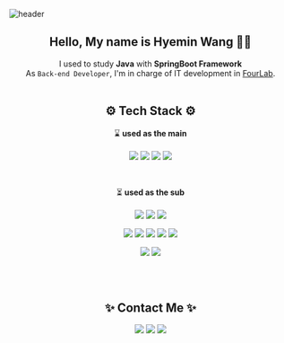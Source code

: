 ![header](https://capsule-render.vercel.app/api?type=waving&color=0:44DCCF,100:a82da8&height=300&section=header&text=Welcome&fontSize=90&fontColor=ffffff)

<div align="center">

## Hello, My name is Hyemin Wang 🙋‍♀️ <br/>
I used to study **Java** with **SpringBoot Framework**<br/>
As `Back-end Developer`, I'm in charge of IT development in <a href="http://www.4-lab.com/">FourLab</a>.<br/>
<br/>
## ⚙ Tech Stack ⚙ <br/>

⌛ **used as the main**
<br/><br/>
<img src="https://img.shields.io/badge/Java-red?style=for-the-badge&logo=Java&logoColor=white">
<img src="https://img.shields.io/badge/SpringBoot-6DB33F?style=for-the-badge&logo=SpringBoot&logoColor=white">
<img src="https://img.shields.io/badge/Gradle-02303A?style=for-the-badge&logo=Gradle&logoColor=white">
<img src="https://img.shields.io/badge/Oracle-F80000?style=for-the-badge&logo=Oracle&logoColor=white">

<br/>

⏳ **used as the sub**
<br/><br/>
<img src="https://img.shields.io/badge/Spring-6DB33F?style=for-the-badge&logo=Spring&logoColor=white">
<img src="https://img.shields.io/badge/Maven-C71A36?style=for-the-badge&logo=ApacheMaven&logoColor=white">
<img src="https://img.shields.io/badge/Thymeleaf-005F0F?style=for-the-badge&logo=Thymeleaf&logoColor=white">

<img src="https://img.shields.io/badge/React-61DAFB?style=for-the-badge&logo=React&logoColor=white"> <img src="https://img.shields.io/badge/JQuery-0769AD?style=for-the-badge&logo=JQuery&logoColor=white"> <img src="https://img.shields.io/badge/JavaScript-F7DF1E?style=for-the-badge&logo=JavaScript&logoColor=white"> <img src="https://img.shields.io/badge/HTML5-E34F26?style=for-the-badge&logo=HTML5&logoColor=white"> <img src="https://img.shields.io/badge/CSS3-1572B6?style=for-the-badge&logo=CSS3&logoColor=white">

<img src="https://img.shields.io/badge/MySQL-4479A1?style=for-the-badge&logo=MySQL&logoColor=white"> <img src="https://img.shields.io/badge/MongoDB-47A248?style=for-the-badge&logo=MongoDB&logoColor=white">

<br/><br/>
 

## ✨ Contact Me ✨
<a href="mailto:hyemin95928@naver.com"><img src="https://img.shields.io/badge/Mail-EA4335?style=for-the-badge&logo=Gmail&logoColor=white"></a> <a href="https://velog.io/@hyemin95928"><img src="https://img.shields.io/badge/Tech Blog-20C997?style=for-the-badge&logo=Velog&logoColor=white"></a>  <a href="https://github.com/Wanghyemin"><img src="https://img.shields.io/badge/Github-181717?style=for-the-badge&logo=Github&logoColor=white"></a>

</div>



<!--
**Wanghyemin/Wanghyemin** is a ✨ _special_ ✨ repository because its `README.md` (this file) appears on your GitHub profile.

Here are some ideas to get you started:

- 🔭 I’m currently working on ...
- 🌱 I’m currently learning ...
- 👯 I’m looking to collaborate on ...
- 🤔 I’m looking for help with ...
- 💬 Ask me about ...
- 📫 How to reach me: ...
- 😄 Pronouns: ...
- ⚡ Fun fact: ...
-->

